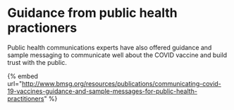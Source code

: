 # Guidance from public health practioners

Public health communications experts have also offered guidance and sample messaging to communicate well about the COVID vaccine and build trust with the public.

{% embed url="http://www.bmsg.org/resources/publications/communicating-covid-19-vaccines-guidance-and-sample-messages-for-public-health-practitioners" %}

